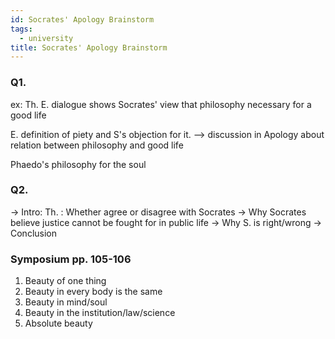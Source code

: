 ```yaml
---
id: Socrates' Apology Brainstorm
tags:
  - university
title: Socrates' Apology Brainstorm
---
```

### Q1.

ex: Th. 
E. dialogue shows Socrates' view that philosophy necessary for a good life

E. definition of piety and S's objection for it. --> discussion in Apology about relation between philosophy and good life

Phaedo's philosophy for the soul

### Q2.

-> Intro: Th. : Whether agree or disagree with Socrates
-> Why Socrates believe justice cannot be fought for in public life
-> Why S. is right/wrong
-> Conclusion

### Symposium pp. 105-106

1. Beauty of one thing
2. Beauty in every body is the same
3. Beauty in mind/soul
4. Beauty in the institution/law/science 
5. Absolute beauty